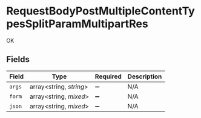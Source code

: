 # RequestBodyPostMultipleContentTypesSplitParamMultipartRes

OK


## Fields

| Field                   | Type                    | Required                | Description             |
| ----------------------- | ----------------------- | ----------------------- | ----------------------- |
| `args`                  | array<string, *string*> | :heavy_minus_sign:      | N/A                     |
| `form`                  | array<string, *mixed*>  | :heavy_minus_sign:      | N/A                     |
| `json`                  | array<string, *mixed*>  | :heavy_minus_sign:      | N/A                     |